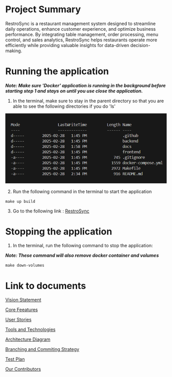 # Project Summary
RestroSync is a restaurant management system designed to streamline daily operations, enhance customer experience, and optimize business performance. By integrating table management, order processing, menu control, and sales analytics, RestroSync helps restaurants operate more efficiently while providing valuable insights for data-driven decision-making.

# Running the application
***Note: Make sure 'Docker' application is running in the background before starting step 1 and stays on until you use close the application.***
1. In the terminal, make sure to stay in the parent directory so that you are able to see the following directories if you do 'ls'

![ls pictures](docs/ls.png)

2. Run the following command in the terminal to start the application
   
```{bash}
make up build
```

3. Go to the following link :
[RestroSync](http://localhost:8017)

# Stopping the application
1. In the terminal, run the following command to stop the application:

***Note: These command will also remove docker container and volumes***

```{bash}
make down-volumes
```

# Link to documents
[Vision Statement](docs/Vision_Statement.md#vision-statement)

[Core Feeatures](docs/Core_Features.md#core-features)

[User Stories](docs/User_Stories.md#user-stories)

[Tools and Technologies](docs/Technologies.md#technologies)

[Architecture Diagram](docs/Architecture_Diagram_v1.jpeg)

[Branching and Commiting Strategy](docs/Branching-and-Commiting-strategy.md#branching)

[Test Plan](docs/RestroSync_Test_Plan.pdf)

[Our Contributors](docs/contributing.md)
